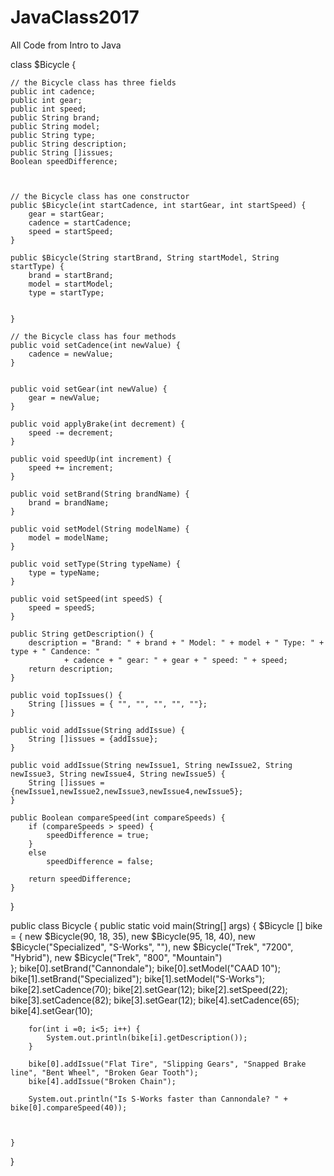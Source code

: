 # JavaClass2017
All Code from Intro to Java

class $Bicycle {
        
    // the Bicycle class has three fields
    public int cadence;
    public int gear;
    public int speed;
    public String brand;
    public String model;
    public String type;
    public String description;
    public String []issues;
    Boolean speedDifference;
    
    
        
    // the Bicycle class has one constructor
    public $Bicycle(int startCadence, int startGear, int startSpeed) {
        gear = startGear;
        cadence = startCadence;
        speed = startSpeed;
    }
    
    public $Bicycle(String startBrand, String startModel, String startType) {
    	brand = startBrand;
    	model = startModel;
    	type = startType;
    	
    	
    }
        
    // the Bicycle class has four methods
    public void setCadence(int newValue) {
        cadence = newValue;
    }
   
        
    public void setGear(int newValue) {
        gear = newValue;
    }
        
    public void applyBrake(int decrement) {
        speed -= decrement;
    }
        
    public void speedUp(int increment) {
        speed += increment;
    }
    
    public void setBrand(String brandName) {
    	brand = brandName;
    }
    
    public void setModel(String modelName) {
    	model = modelName;
    }
    
    public void setType(String typeName) {
    	type = typeName;
    }
    
    public void setSpeed(int speedS) {
    	speed = speedS;
    }
    
    public String getDescription() {
    	description = "Brand: " + brand + " Model: " + model + " Type: " + type + " Candence: "
    			+ cadence + " gear: " + gear + " speed: " + speed;
    	return description;
    }
    
    public void topIssues() {
    	String []issues = { "", "", "", "", ""};
    }
    
    public void addIssue(String addIssue) {
    	String []issues = {addIssue};
    }
    
    public void addIssue(String newIssue1, String newIssue2, String newIssue3, String newIssue4, String newIssue5) {
    	String []issues = {newIssue1,newIssue2,newIssue3,newIssue4,newIssue5};
    }
    
    public Boolean compareSpeed(int compareSpeeds) {
    	if (compareSpeeds > speed) {
    		speedDifference = true;
    	}
    	else 
    		speedDifference = false;
    	
    	return speedDifference;
    }    
    
}

public class Bicycle {
	public static void main(String[] args) {
		$Bicycle [] bike = {
				new $Bicycle(90, 18, 35),
				new $Bicycle(95, 18, 40),
				new $Bicycle("Specialized", "S-Works", ""),
				new $Bicycle("Trek", "7200", "Hybrid"),
				new $Bicycle("Trek", "800", "Mountain")		
		};
		bike[0].setBrand("Cannondale");
		bike[0].setModel("CAAD	10");
		bike[1].setBrand("Specialized");
		bike[1].setModel("S-Works");
		bike[2].setCadence(70);
		bike[2].setGear(12);
		bike[2].setSpeed(22);
		bike[3].setCadence(82);
		bike[3].setGear(12);
		bike[4].setCadence(65);
		bike[4].setGear(10);
		
		
		
		for(int i =0; i<5; i++) {
			System.out.println(bike[i].getDescription());
		}
		
		bike[0].addIssue("Flat Tire", "Slipping Gears", "Snapped Brake line", "Bent Wheel", "Broken Gear Tooth");
		bike[4].addIssue("Broken Chain");
		
		System.out.println("Is S-Works faster than Cannondale? " + bike[0].compareSpeed(40));
		
		
		
	}
}
